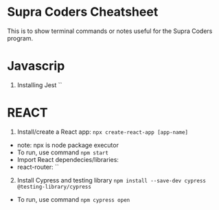 # Supra Coders Cheatsheet
This is to show terminal commands or notes useful for the Supra Coders program.

# Javascrip
1. Installing Jest ``


# REACT
1. Install/create a React app: `npx create-react-app [app-name]`
-  note: npx is node package executor
-  To run, use command `npm start`
-  Import React dependecies/libraries:
-  react-router: ``

2. Install Cypress and testing library `npm install --save-dev cypress @testing-library/cypress`
-  To run, use command `npm cypress open`
